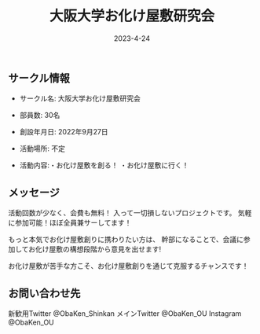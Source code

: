 ﻿---
title: '大阪大学お化け屋敷研究会'
excerpt: ''
date: '2023-4-24'


ogImage:
  url: '/assets/018/icon.png'
tags:
  - 'サークル'
  
---

## サークル情報
- サークル名: 大阪大学お化け屋敷研究会
- 部員数: 30名
- 創設年月日: 2022年9月27日
- 活動場所: 不定

- 活動内容:・お化け屋敷を創る！
  ・お化け屋敷に行く！

## メッセージ
活動回数が少なく、会費も無料！
入って一切損しないプロジェクトです。
気軽に参加可能！ほぼ全員兼サーしてます！

もっと本気でお化け屋敷創りに携わりたい方は、
幹部になることで、会議に参加してお化け屋敷の構想段階から意見を出せます!

お化け屋敷が苦手な方こそ、お化け屋敷創りを通じて克服するチャンスです！

## お問い合わせ先
新歓用Twitter @ObaKen_Shinkan
メインTwitter @ObaKen_OU
Instagram @ObaKen_OU

